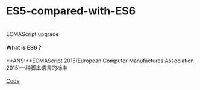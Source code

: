 # ES5-compared-with-ES6
<br>ECMAScript upgrade<br>
<br>**What is ES6？**<br>
<br>**ANS:**ECMAScript 2015(European Computer Manufactures Association 2015)一种脚本语言的标准<br>
<br>
[Code](https://github.com/MichaelMa666/ES5-compared-with-ES6/edit/master/index.html)
